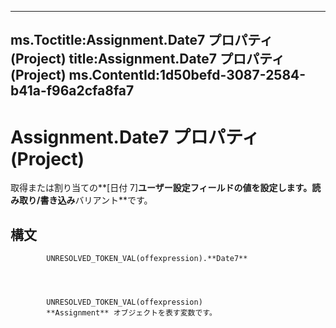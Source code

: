 

---
ms.Toctitle:Assignment.Date7 プロパティ (Project)
title:Assignment.Date7 プロパティ (Project)
ms.ContentId:1d50befd-3087-2584-b41a-f96a2cfa8fa7
---
# Assignment.Date7 プロパティ (Project)




取得または割り当ての**[日付 7]**ユーザー設定フィールドの値を設定します。読み取り/書き込み**バリアント**です。

## 構文

            UNRESOLVED_TOKEN_VAL(offexpression).**Date7**




            UNRESOLVED_TOKEN_VAL(offexpression)
            **Assignment** オブジェクトを表す変数です。




